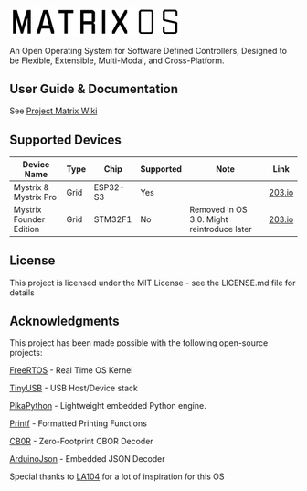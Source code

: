 <img src="Resources/MatrixOS.svg" width="300" alt="Matrix OS" >

An Open Operating System for Software Defined Controllers, Designed to be Flexible, Extensible, Multi-Modal, and Cross-Platform.

## User Guide & Documentation
See [Project Matrix Wiki](matrix.203.io)

## Supported Devices
| Device Name            | Type | Chip     | Supported | Note              | Link                                       |
|------------------------|------|----------|-----------|-------------------|------------------------------------------------|
| Mystrix & Mystrix Pro  | Grid | ESP32-S3 | Yes       |                   | [203.io](https://203.io/products/mystrix-pro)   |
| Mystrix Founder Edition | Grid | STM32F1  | No | Removed in OS 3.0. Might reintroduce later | [203.io](https://203.io/products/matrix-founder-edition) |

## License

This project is licensed under the MIT License - see the LICENSE.md file for details

## Acknowledgments
This project has been made possible with the following open-source projects:

[FreeRTOS](https://github.com/FreeRTOS/FreeRTOS-Kernel) - Real Time OS Kernel 

[TinyUSB](https://github.com/hathach/tinyusb) - USB Host/Device stack

[PikaPython](https://github.com/pikasTech/PikaPython) - Lightweight embedded Python engine.

[Printf](https://github.com/eyalroz/printf/) - Formatted Printing Functions

[CB0R](https://github.com/quartzjer/cb0r) -  Zero-Footprint CBOR Decoder

[ArduinoJson](https://github.com/bblanchon/ArduinoJson) - Embedded JSON Decoder

Special thanks to [LA104](https://github.com/gabonator/LA104) for a lot of inspiration for this OS
